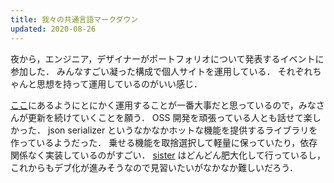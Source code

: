 ```yaml
---
title: 我々の共通言語マークダウン
updated: 2020-08-26
---
```


夜から，エンジニア，デザイナーがポートフォリオについて発表するイベントに参加した．
みんなすごい凝った構成で個人サイトを運用している．
それぞれちゃんと思想を持って運用しているのがいい感じ．

[ここ](https://macwright.com/2019/02/06/how-to-blog.html)にあるようにとにかく運用することが一番大事だと思っているので，みなさんが更新を続けていくことを願う．
OSS 開発を頑張っている人とも話せて楽しかった．
json serializer というなかなかホットな機能を提供するライブラリを作っているようだった．
乗せる機能を取捨選択して軽量に保っていたり，依存関係なく実装しているのがすごい．
[sister](https://github.com/tofunlp/sister) はどんどん肥大化して行っているし，これからもデブ化が進みそうなので見習いたいがなかなか難しいだろう．
